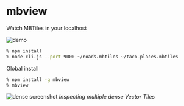 # mbview

Watch MBTiles in your localhost

![demo](https://raw.githubusercontent.com/mapbox/mbview/master/demo.gif)

```bash
% npm install
% node cli.js --port 9000 ~/roads.mbtiles ~/taco-places.mbtiles
```

Global install

```bash
% npm install -g mbview
% mbview
```

![dense screenshot](https://cloud.githubusercontent.com/assets/58878/15119814/911a7754-15c7-11e6-9df3-b8546f570939.png)
_Inspecting multiple dense Vector Tiles_
